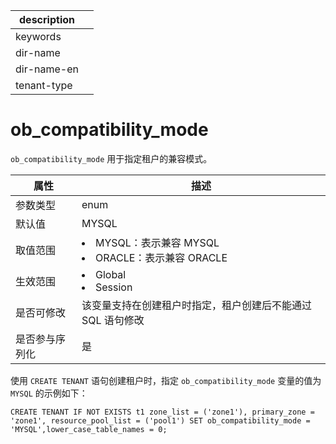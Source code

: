|description||
|---|---|
|keywords||
|dir-name||
|dir-name-en||
|tenant-type||

# ob_compatibility_mode

`ob_compatibility_mode` 用于指定租户的兼容模式。

| **属性**  |                                                             **描述**                                                              |
|---------|---------------------------------------------------------------------------------------------------------------------------------|
| 参数类型    | enum                                         |
| 默认值     | MYSQL                                        |
| 取值范围    | <li> MYSQL：表示兼容 MYSQL   <li> ORACLE：表示兼容 ORACLE    |
| 生效范围    | <li> Global   <li> Session                         |
| 是否可修改   | 该变量支持在创建租户时指定，租户创建后不能通过 SQL 语句修改             |
| 是否参与序列化 | 是                                            |

使用 `CREATE TENANT` 语句创建租户时，指定 `ob_compatibility_mode` 变量的值为 `MYSQL` 的示例如下：

```shell
CREATE TENANT IF NOT EXISTS t1 zone_list = ('zone1'), primary_zone = 'zone1', resource_pool_list = ('pool1') SET ob_compatibility_mode = 'MYSQL',lower_case_table_names = 0;
```
